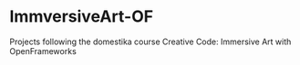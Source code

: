 # ImmversiveArt-OF
Projects following the domestika course Creative Code: Immersive Art with OpenFrameworks
